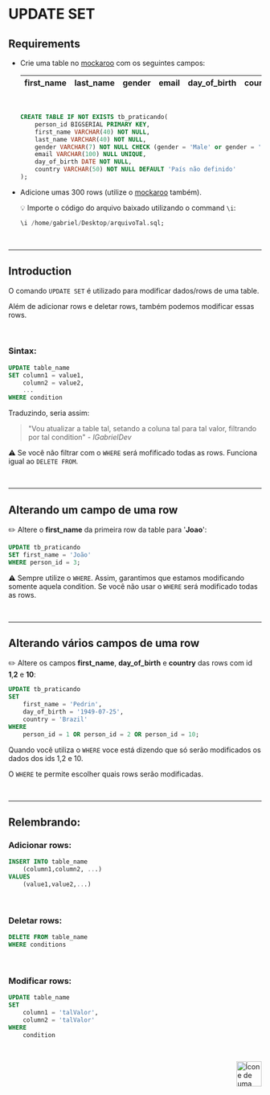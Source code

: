 # UPDATE SET

## Requirements
* Crie uma table no <a href="https://www.mockaroo.com/">mockaroo</a> com os seguintes campos:

    | first_name | last_name | gender | email | day_of_birth | country |
    | :--- |  :---  | :---  | :---  | :---  | :--- |
    
    <br>

    ```sql
    CREATE TABLE IF NOT EXISTS tb_praticando(
        person_id BIGSERIAL PRIMARY KEY,
        first_name VARCHAR(40) NOT NULL,
        last_name VARCHAR(40) NOT NULL,
        gender VARCHAR(7) NOT NULL CHECK (gender = 'Male' or gender = 'Female'),
        email VARCHAR(100) NULL UNIQUE,
        day_of_birth DATE NOT NULL,
        country VARCHAR(50) NOT NULL DEFAULT 'País não definido'
    );
    ```

* Adicione umas 300 rows (utilize o <a href="https://www.mockaroo.com/">mockaroo</a> também).

    :bulb: Importe o código do arquivo baixado utilizando o command `\i`:

    ```sql
    \i /home/gabriel/Desktop/arquivoTal.sql;
    ```

<br>
<hr>

## Introduction
O comando `UPDATE SET` é utilizado para modificar dados/rows de uma table.

Além de adicionar rows e deletar rows, também podemos modificar essas rows.

<br>

### Sintax:

```sql
UPDATE table_name
SET column1 = value1,
    column2 = value2,
    ...
WHERE condition
```

Traduzindo, seria assim:

> "Vou atualizar a table tal, setando a coluna tal para tal valor, filtrando por tal condition" - *lGabrielDev*

:warning: Se você não filtrar com o `WHERE` será mofificado todas as rows. Funciona igual ao `DELETE FROM`.

<br>
<hr>


## Alterando um campo de uma row
:pencil2: Altere o **first_name** da primeira row da table para '**Joao**':

```sql
UPDATE tb_praticando 
SET first_name = 'João'
WHERE person_id = 3;
```
:warning: Sempre utilize o `WHERE`. Assim, garantimos que estamos modificando somente aquela condition. Se você não usar o `WHERE` será modificado todas as rows.

<br>
<hr>

## Alterando vários campos de uma row
:pencil2: Altere os campos **first_name**, **day_of_birth** e **country** das rows com id **1**,**2** e **10**: 

```sql
UPDATE tb_praticando
SET
    first_name = 'Pedrin',
    day_of_birth = '1949-07-25',
    country = 'Brazil'
WHERE
    person_id = 1 OR person_id = 2 OR person_id = 10;
```

Quando você utiliza o `WHERE` voce está dizendo que só serão modificados os dados dos ids 1,2 e 10.

O `WHERE` te permite escolher quais rows serão modificadas.

<br>
<hr>

## Relembrando:
### Adicionar rows:

```sql
INSERT INTO table_name
    (column1,column2, ...)
VALUES
    (value1,value2,...)
```

<br>

### Deletar rows:
```sql
DELETE FROM table_name
WHERE conditions
```
<br>

### Modificar rows:
```sql
UPDATE table_name
SET
    column1 = 'talValor',
    column2 = 'talValor'
WHERE
    condition
```

<br>

<!-- Botão para o próximo resumo em ordem sequêncial -->
<a href="https://github.com/lGabrielDev/06.postgreSQL/blob/main/2.praticando/6.1.mockaroo.md"><img alt="Ícone de uma seta apontada para direita, representando um link para a próxima página" src="https://cdn-icons-png.flaticon.com/512/8875/8875266.png" width="50px" height="50px" align="right"></a>